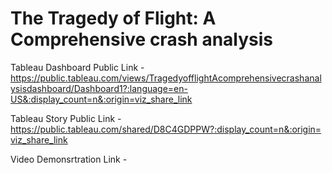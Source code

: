 # The Tragedy of Flight: A Comprehensive crash analysis


Tableau Dashboard Public Link - https://public.tableau.com/views/TragedyofflightAcomprehensivecrashanalysisdashboard/Dashboard1?:language=en-US&:display_count=n&:origin=viz_share_link

Tableau Story Public Link - https://public.tableau.com/shared/D8C4GDPPW?:display_count=n&:origin=viz_share_link

Video Demonsrtration Link - 
